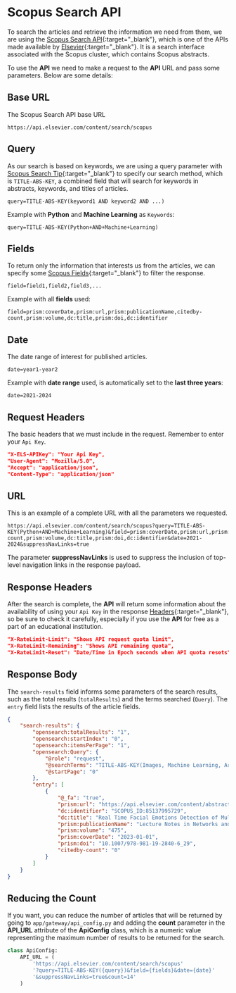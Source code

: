 # Scopus Search API

To search the articles and retrieve the information we need from them, we are using the [Scopus Search API](https://dev.elsevier.com/documentation/SCOPUSSearchAPI.wadl){:target="\_blank"}, which is one of the APIs made available by [Elsevier](https://www.elsevier.com/){:target="\_blank"}. It is a search interface associated with the Scopus cluster, which contains Scopus abstracts.

To use the **API** we need to make a request to the **API** URL and pass some parameters. Below are some details:

## Base URL

The Scopus Search API base URL

```text
https://api.elsevier.com/content/search/scopus
```

## Query

As our search is based on keywords, we are using a query parameter with [Scopus Search Tip](https://dev.elsevier.com/sc_search_tips.html){:target="\_blank"} to specify our search method, which is `TITLE-ABS-KEY`, a combined field that will search for keywords in abstracts, keywords, and titles of articles.

```text
query=TITLE-ABS-KEY(keyword1 AND keyword2 AND ...)
```

Example with **Python** and **Machine Learning** as `Keywords`:

```text
query=TITLE-ABS-KEY(Python+AND+Machine+Learning)
```

## Fields

To return only the information that interests us from the articles, we can specify some [Scopus Fields](https://dev.elsevier.com/sc_search_views.html){:target="\_blank"} to filter the response.

```text
field=field1,field2,field3,...
```

Example with all **fields** used:

```text
field=prism:coverDate,prism:url,prism:publicationName,citedby-count,prism:volume,dc:title,prism:doi,dc:identifier
```

## Date

The date range of interest for published articles.

```text
date=year1-year2
```

Example with **date range** used, is automatically set to the **last three years**:

```text
date=2021-2024
```

## Request Headers

The basic headers that we must include in the request. Remember to enter your `Api Key`.

```json
"X-ELS-APIKey": "Your Api Key",
"User-Agent": "Mozilla/5.0",
"Accept": "application/json",
"Content-Type": "application/json"
```

## URL

This is an example of a complete URL with all the parameters we requested.

```text
https://api.elsevier.com/content/search/scopus?query=TITLE-ABS-KEY(Python+AND+Machine+Learning)&field=prism:coverDate,prism:url,prism:publicationName,citedby-count,prism:volume,dc:title,prism:doi,dc:identifier&date=2021-2024&suppressNavLinks=true
```

The parameter **suppressNavLinks** is used to suppress the inclusion of top-level navigation links in the response payload.

## Response Headers

After the search is complete, the **API** will return some information about the availability of using your `Api Key` in the response [Headers](https://dev.elsevier.com/api_key_settings.html){:target="\_blank"}, so be sure to check it carefully, especially if you use the **API** for free as a part of an educational institution.

```json
"X-RateLimit-Limit": "Shows API request quota limit",
"X-RateLimit-Remaining": "Shows API remaining quota",
"X-RateLimit-Reset": "Date/Time in Epoch seconds when API quota resets"
```

## Response Body

The `search-results` field informs some parameters of the search results, such as the total results (`totalResults`) and the terms searched (`Query`). The `entry` field lists the results of the article fields.

```json
{
    "search-results": {
        "opensearch:totalResults": "1",
        "opensearch:startIndex": "0",
        "opensearch:itemsPerPage": "1",
        "opensearch:Query": {
            "@role": "request",
            "@searchTerms": "TITLE-ABS-KEY(Images, Machine Learning, Artificial Intelligence, Computer Vision)",
            "@startPage": "0"
        },
        "entry": [
            {
                "@_fa": "true",
                "prism:url": "https://api.elsevier.com/content/abstract/scopus_id/85137995729",
                "dc:identifier": "SCOPUS_ID:85137995729",
                "dc:title": "Real Time Facial Emotions Detection of Multiple Faces Using Deep Learning",
                "prism:publicationName": "Lecture Notes in Networks and Systems",
                "prism:volume": "475",
                "prism:coverDate": "2023-01-01",
                "prism:doi": "10.1007/978-981-19-2840-6_29",
                "citedby-count": "0"
            }
        ]
    }
}
```

## Reducing the Count

If you want, you can reduce the number of articles that will be returned by going to `app/gateway/api_config.py` and adding the **count** parameter in the **API_URL** attribute of the **ApiConfig** class, which is a numeric value representing the maximum number of results to be returned for the search.

```py title="api_config.py" linenums="1" hl_lines="5"
class ApiConfig:
    API_URL = (
        'https://api.elsevier.com/content/search/scopus'
        '?query=TITLE-ABS-KEY({query})&field={fields}&date={date}'
        '&suppressNavLinks=true&count=14'
    )
```
